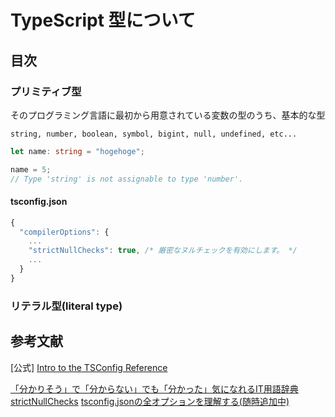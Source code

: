# TypeScript 型について
## 目次
### プリミティブ型
そのプログラミング言語に最初から用意されている変数の型のうち、基本的な型
```
string, number, boolean, symbol, bigint, null, undefined, etc...
```

```ts
let name: string = "hogehoge";

name = 5;
// Type 'string' is not assignable to type 'number'.
```

#### tsconfig.json
```ts
{
  "compilerOptions": {
    ...
    "strictNullChecks": true, /* 厳密なヌルチェックを有効にします。 */
    ...
  }
}
```
### リテラル型(literal type)
## 参考文献
[公式]
[Intro to the TSConfig Reference](https://www.staging-typescript.org/tsconfig)


[「分かりそう」で「分からない」でも「分かった」気になれるIT用語辞典](https://wa3.i-3-i.info/word15876.html)<br>
[strictNullChecks](https://typescript-jp.gitbook.io/deep-dive/intro/strictnullchecks)
[tsconfig.jsonの全オプションを理解する(随時追加中)](https://qiita.com/ryokkkke/items/390647a7c26933940470)
